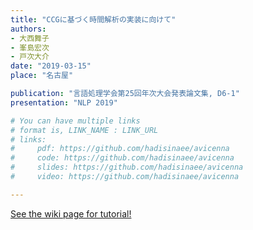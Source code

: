 ```yaml
---
title: "CCGに基づく時間解析の実装に向けて"
authors:
- 大西舞子
- 峯島宏次
- 戸次大介
date: "2019-03-15"
place: "名古屋"

publication: "言語処理学会第25回年次大会発表論文集, D6-1"
presentation: "NLP 2019"

# You can have multiple links
# format is, LINK_NAME : LINK_URL
# links:
#     pdf: https://github.com/hadisinaee/avicenna
#     code: https://github.com/hadisinaee/avicenna
#     slides: https://github.com/hadisinaee/avicenna
#     video: https://github.com/hadisinaee/avicenna

---
```



[See the wiki page for tutorial!](https://github.com/hadisinaee/avicenna/wiki)